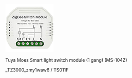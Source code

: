 ![icon](icon.png)

Tuya Moes Smart light switch module (1 gang) (MS-104Z) 

_TZ3000_zmy1waw6 / TS011F
